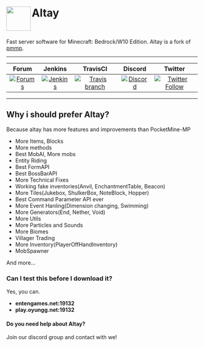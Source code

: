 <h1>Altay<img src="http://fs1.directupload.net/images/180401/urn5z9ic.png" height="64" width="64" align="left"></img></h1>
<br />

Fast server software for Minecraft: Bedrock/W10 Edition. Altay is a fork of [pmmp](https://github.com/pmmp/PocketMine-MP).

------------       

| Forum | Jenkins | TravisCI | Discord | Twitter |
| :---: | :---: | :---: | :---: | :---: |
| [![Forums](https://img.shields.io/badge/Forum-Altay-red.svg?style=flat-square)](https://www.turanic.net/) | [![Jenkins](https://img.shields.io/jenkins/s/http/jenkins.turanic.net/job/Altay.svg?style=flat-square&colorB=1C6BA0)](http://entengames.net:8081) | [![Travis branch](https://img.shields.io/travis/TuranicTeam/Altay/master.svg?style=flat-square)](https://travis-ci.org/TuranicTeam/Altay) | [![Discord](https://img.shields.io/discord/427472879072968714.svg?style=flat-square&label=discord&colorB=7289da)](https://discord.gg/UsuhCFj) | [![Twitter Follow](https://img.shields.io/twitter/follow/TuranicTeam.svg?style=flat-square&logo=twitter&label=Follow)](https://twitter.com/TuranicTeam) |

------------

## Why i should prefer Altay?

Because altay has more features and improvements than PocketMine-MP

- More Items, Blocks
- More methods
- Best MobAI, More mobs
- Entity Riding
- Best FormAPI
- Best BossBarAPI
- More Technical Fixes
- Working fake inventories(Anvil, EnchantmentTable, Beacon)
- More Tiles(Jukebox, ShulkerBox, NoteBlock, Hopper)
- Best Command Parameter API ever
- More Event Hanling(Dimension changing, Swimming)
- More Generators(End, Nether, Void)
- More Utils
- More Particles and Sounds
- More Biomes
- Villager Trading
- More Inventory(PlayerOffHandInventory)
- MobSpawner

And more...

### Can I test this before I download it?

Yes, you can.

- **entengames.net:19132**
- **play.oyungg.net:19132**

#### Do you need help about Altay?

Join our discord group and contact with we!